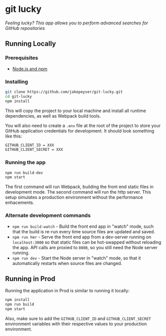 # git lucky

_Feeling lucky? This app allows you to perform advanced searches for GitHub repositories_

## Running Locally

### Prerequisites
- [Node.js and npm](https://nodejs.org/en/)

### Installing

```sh
git clone https://github.com/jakepeyser/git-lucky.git
cd git-lucky
npm install
```

This will copy the project to your local machine and install all runtime dependencies, as well as Webpack build tools.

You will also need to create a `.env` file at the root of the project to store your GitHub application credentials for development. It should look something like this:

```sh
GITHUB_CLIENT_ID = XXX
GITHUB_CLIENT_SECRET = XXX
```

### Running the app

```sh
npm run build-dev
npm start
```

The first command will run Webpack, building the front end static files in development mode. The second command will run the http server. This setup simulates a production environment without the performance enhacements.

### Alternate development commands

- `npm run build-watch` - Build the front end app in "watch" mode, such that the build is re-run every time source files are updated and saved.
- `npm run hmr` - Serve the front end app from a dev-server running on `localhost:3000` so that static files can be hot-swapped without reloading the app. API calls are proxied to `8080`, so you still need the Node server running.
- `npm run dev` - Start the Node server in "watch" mode, so that it automatically restarts when source files are changed.

## Running in Prod

Running the application in Prod is similar to running it locally:

```sh
npm install
npm run build
npm start
```

Also, make sure to add the `GITHUB_CLIENT_ID` and `GITHUB_CLIENT_SECRET` environment variables with their respective values to your production environment.
